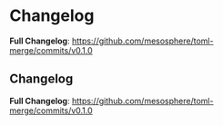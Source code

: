# Changelog

<!-- Release notes generated using configuration in .github/release.yaml at main -->



**Full Changelog**: https://github.com/mesosphere/toml-merge/commits/v0.1.0

## Changelog

<!-- Release notes generated using configuration in .github/release.yaml at main -->



**Full Changelog**: https://github.com/mesosphere/toml-merge/commits/v0.1.0
